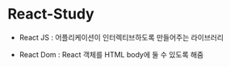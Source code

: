 # React-Study

+ React JS : 어플리케이션이 인터렉티브하도록 만들어주는 라이브러리

+ React Dom : React 객체를 HTML body에 둘 수 있도록 해줌